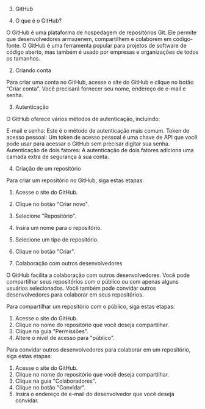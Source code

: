 3. GitHub

1. O que é o GitHub?

O GitHub é uma plataforma de hospedagem de repositórios Git. Ele permite que desenvolvedores armazenem, compartilhem e colaborem em código-fonte. O GitHub é uma ferramenta popular para projetos de software de código aberto, mas também é usado por empresas e organizações de todos os tamanhos.

2. Criando conta

Para criar uma conta no GitHub, acesse o site do GitHub e clique no botão "Criar conta". Você precisará fornecer seu nome, endereço de e-mail e senha.

3. Autenticação

O GitHub oferece vários métodos de autenticação, incluindo:

E-mail e senha: Este é o método de autenticação mais comum.
Token de acesso pessoal: Um token de acesso pessoal é uma chave de API que você pode usar para acessar o GitHub sem precisar digitar sua senha.
Autenticação de dois fatores: A autenticação de dois fatores adiciona uma camada extra de segurança à sua conta.

4. Criação de um repositório

Para criar um repositório no GitHub, siga estas etapas:

1. Acesse o site do GitHub.
2. Clique no botão "Criar novo".
3. Selecione "Repositório".
4. Insira um nome para o repositório.
5. Selecione um tipo de repositório.
6. Clique no botão "Criar".

5. Colaboração com outros desenvolvedores

O GitHub facilita a colaboração com outros desenvolvedores. Você pode compartilhar seus repositórios com o público ou com apenas alguns usuários selecionados. Você também pode convidar outros desenvolvedores para colaborar em seus repositórios.

Para compartilhar um repositório com o público, siga estas etapas:

1. Acesse o site do GitHub.
2. Clique no nome do repositório que você deseja compartilhar.
3. Clique na guia "Permissões".
4. Altere o nível de acesso para "público".

Para convidar outros desenvolvedores para colaborar em um repositório, siga estas etapas:

1. Acesse o site do GitHub.
2. Clique no nome do repositório que você deseja compartilhar.
3. Clique na guia "Colaboradores".
4. Clique no botão "Convidar".
5. Insira o endereço de e-mail do desenvolvedor que você deseja convidar.